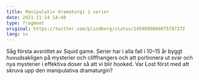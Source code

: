 ```yaml
---
title: Manipulativ dramaturgi i serier
date: 2021-11-14 14:48
type: fragment
original: https://twitter.com/plindberg/status/1459880866075787272
lang: sv
---
```

Såg första avsnittet av Squid game. Serier har i alla fall i 10–15 år byggt huvudsakligen på mysterier och cliffhangers och att portionera ut svar och nya mysterier i effektiva doser så att vi blir hooked. Var Lost först med att skruva upp den manipulativa dramaturgin?
